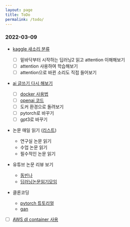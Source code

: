 ```yaml
---
layout: page
title: ToDo
permalink: /todo/
---
```


### 2022-03-09

- [kaggle 새소리 분류](https://www.kaggle.com/c/birdclef-2022)
  - [ ] 밑바닥부터 시작하는 딥러닝2 읽고 attention 이해해보기
  - [ ] attention 사용하여 학습해보기 
  - [ ] attention으로 바뀐 소리도 직접 들어보기

- [ai 글쓰기 다시 해보기](https://github.com/yeonju7kim/ai-writing)
  - [ ] [docker 사용법](https://www.youtube.com/watch?v=vWvbGnc_d4U&list=PLInXakK5867zsDKk1ts8hOmY40FaBlOBo&ab_channel=AI%EC%99%95%EC%B4%88)
  - [ ] [openai 코드](https://github.com/yeonju7kim/gpt-2)
  - [ ] 도커 환경으로 돌려보기
  - [ ] pytorch로 바꾸기
  - [ ] gpt3로 바꾸기

- 논문 매일 읽기 ([리스트](https://yeonju7kim.github.io/etc/2022/02/25/paper_reading_plan.html))
  - 연구실 논문 읽기
  - 수업 논문 읽기
  - 필수적인 논문 읽기

- 유튜브 논문 리뷰 보기
  - [동빈나](https://www.youtube.com/c/dongbinna)
  - [딥러닝논문읽기모임](https://www.youtube.com/c/%EB%94%A5%EB%9F%AC%EB%8B%9D%EB%85%BC%EB%AC%B8%EC%9D%BD%EA%B8%B0%EB%AA%A8%EC%9E%84)

- 클론코딩
  - [pytorch 튜토리얼](https://tutorials.pytorch.kr/)
  - [gan](https://github.com/eriklindernoren/PyTorch-GAN)

- [ ] [AWS dl container 사용](https://docs.aws.amazon.com/deep-learning-containers)